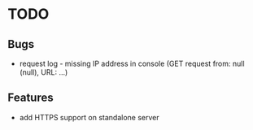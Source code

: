 # TODO

## Bugs

- request log - missing IP address in console (GET request from: null (null), URL: ...)

## Features

- add HTTPS support on standalone server
